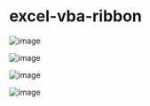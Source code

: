 # excel-vba-ribbon

![image](https://user-images.githubusercontent.com/1501327/187859485-4315dbcc-b0f1-41da-a337-1cd72a421382.png)

![image](https://user-images.githubusercontent.com/1501327/187859874-8a2d218c-f10b-4a73-8886-4078ffa3801d.png)

![image](https://user-images.githubusercontent.com/1501327/187860258-f15135a2-105c-45af-a482-ef8bce4e1023.png)

![image](https://user-images.githubusercontent.com/1501327/187860354-c7501c68-134d-4b36-b712-4e3cdf9917ce.png)
